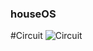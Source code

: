 ### houseOS

#Circuit
![Circuit](https://github.com/JokurPL/houseOS/blob/main/gardenOS_schem.png?raw=true)
